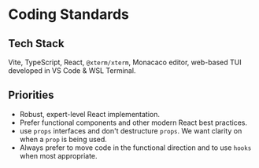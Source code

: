 # Coding Standards

## Tech Stack

Vite, TypeScript, React, `@xterm/xterm`, Monacaco editor, web-based TUI developed in VS Code & WSL Terminal.

## Priorities

* Robust, expert-level React implementation. 
* Prefer functional components and other modern React best practices.
* use `props` interfaces and don't destructure `props`. We want clarity on when a `prop` is being used.
* Always prefer to move code in the functional direction and to use `hooks` when most appropriate.